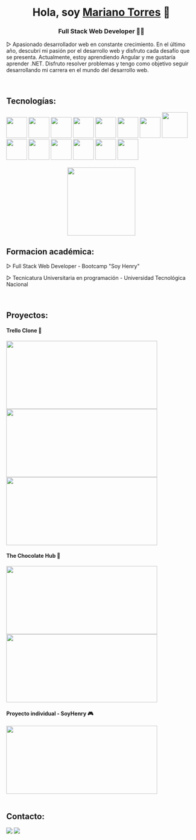 <h1 align="center">Hola, soy <u>Mariano Torres</u> 👋</h1>
<h3 align="center">Full Stack Web Developer 👨‍💻</h3> 
<p>
▷ Apasionado desarrollador web en constante crecimiento. En el último año, descubrí mi pasión por el desarrollo web y disfruto cada desafío que se presenta. Actualmente, estoy aprendiendo Angular y me gustaría aprender .NET. Disfruto resolver problemas y tengo como objetivo seguir desarrollando mi carrera en el mundo del desarrollo web. </p>

<br>

## Tecnologías:
<div style="display: inline-block">
  <img height="55px" width="55px" src="https://res.cloudinary.com/djdqwkavb/image/upload/v1694376273/portfolio/javascript_oivdzr.png" />
  <img height="55px" width="55px" src="https://res.cloudinary.com/djdqwkavb/image/upload/v1694376593/portfolio/typescript_ef9jqk.png" />
  <img height="55px" width="55px" src="https://res.cloudinary.com/djdqwkavb/image/upload/v1694376570/portfolio/react_ni0xyw.png" />
  <img height="55px" width="55px" src="https://res.cloudinary.com/djdqwkavb/image/upload/v1694376585/portfolio/redux_gphyac.png"  />
  <img height="55px" width="55px" src="https://res.cloudinary.com/djdqwkavb/image/upload/v1694376548/portfolio/angular_qlybre.png" />
  <img height="55px" width="55px" src="https://res.cloudinary.com/djdqwkavb/image/upload/v1694376608/portfolio/ngrx_nekolf.png" />
  <img height="55px" width="55px" src="https://res.cloudinary.com/djdqwkavb/image/upload/v1694376596/portfolio/html_wj0owy.png" />
  <img height="68px" width="68px" src="https://res.cloudinary.com/djdqwkavb/image/upload/v1694376599/portfolio/css_mha7qd.png" />
  <img height="55px" width="55px" src="https://res.cloudinary.com/djdqwkavb/image/upload/v1694376563/portfolio/postgre_jxnzv7.png" />
  <img height="55px" width="55px" src="https://res.cloudinary.com/djdqwkavb/image/upload/v1694376604/portfolio/mysql_sgdrht.png" />
  <img height="55px" width="55px" src="https://res.cloudinary.com/djdqwkavb/image/upload/v1694376463/portfolio/sequelize_qxyuwh.png" />
  <img height="55px" width="55px" src="https://res.cloudinary.com/djdqwkavb/image/upload/v1694376438/portfolio/node_n5hime.png" />
  <img height="55px" width="55px" src="https://res.cloudinary.com/djdqwkavb/image/upload/v1694376486/portfolio/express_mgj843.png" />
  <img height="55px" width="55px" src="https://res.cloudinary.com/djdqwkavb/image/upload/v1694376606/portfolio/bootstrap_lwmx3l.png" />
  <div align="center"> 
    <br>
  <img height="180em" src="https://github-readme-stats.vercel.app/api/top-langs/?username=marianoitorres&layout=compact&langs_count=16&theme=dark">
</div>
</div>

<br>

## Formacion académica:

<p>▷ Full Stack Web Developer - Bootcamp "Soy Henry" </p>
<p>▷ Tecnicatura Universitaria en programación - Universidad Tecnológica Nacional </p>

<br>

## Proyectos:
<div>
   <div>
    <h4>Trello Clone 📖</h4>
    <img height="180px" width="400px" src="https://res.cloudinary.com/djdqwkavb/image/upload/v1693277282/1_udblnq.png">
    <img height="180px" width="400px" src="https://res.cloudinary.com/djdqwkavb/image/upload/v1693277314/5_xphu4q.png">
    <img height="180px" width="400px" src="https://res.cloudinary.com/djdqwkavb/image/upload/v1693277315/ezgif-5-66968bb787_maoc7l.gif">
  </div>
  <div>
    <h4>The Chocolate Hub 🍫</h4>
    <img height="180px" width="400px" src="https://res.cloudinary.com/djdqwkavb/image/upload/v1683403463/pf1_hr3c8r.jpg">
    <img height="180px" width="400px" src="https://res.cloudinary.com/djdqwkavb/image/upload/v1683403464/pf2_zzlfru.jpg">
  </div>
  <div>
    <h4>Proyecto individual - SoyHenry 🎮</h4>
    <img height="180px" width="400px" src="https://res.cloudinary.com/djdqwkavb/image/upload/v1683403451/pi_dh1mga.jpg">
  </div>
</div>


<br>


## Contacto:
<div>
  <a href="mailto:marianxtorres@gmail.com" target="_blank"><img src="https://img.shields.io/badge/Gmail-D14836?style=for-the-badge&logo=gmail&logoColor=white" target="_blank"></a>
  <a href="https://www.linkedin.com/in/mariano-torres-1b717b236/" target="blank"><img src="https://img.shields.io/badge/LinkedIn-0077B5?style=for-the-badge&logo=linkedin&logoColor=white" target="blank"></a>  
</div>
